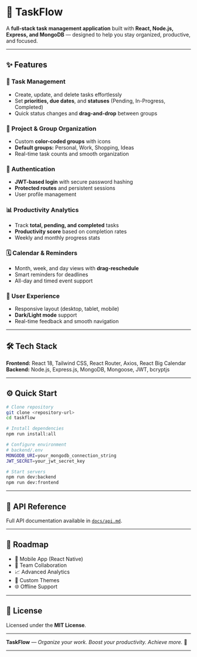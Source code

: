 
# 🚀 TaskFlow

A **full-stack task management application** built with **React, Node.js, Express, and MongoDB** — designed to help you stay organized, productive, and focused.

---

## ✨ Features

### 🎯 Task Management

* Create, update, and delete tasks effortlessly
* Set **priorities, due dates**, and **statuses** (Pending, In-Progress, Completed)
* Quick status changes and **drag-and-drop** between groups

### 📁 Project & Group Organization

* Custom **color-coded groups** with icons
* **Default groups:** Personal, Work, Shopping, Ideas
* Real-time task counts and smooth organization

### 🔐 Authentication

* **JWT-based login** with secure password hashing
* **Protected routes** and persistent sessions
* User profile management

### 📊 Productivity Analytics

* Track **total, pending, and completed** tasks
* **Productivity score** based on completion rates
* Weekly and monthly progress stats

### 🗓️ Calendar & Reminders

* Month, week, and day views with **drag-reschedule**
* Smart reminders for deadlines
* All-day and timed event support

### 🎨 User Experience

* Responsive layout (desktop, tablet, mobile)
* **Dark/Light mode** support
* Real-time feedback and smooth navigation

---

## 🛠️ Tech Stack

**Frontend:** React 18, Tailwind CSS, React Router, Axios, React Big Calendar
**Backend:** Node.js, Express.js, MongoDB, Mongoose, JWT, bcryptjs

---

## ⚙️ Quick Start

```bash
# Clone repository
git clone <repository-url>
cd taskflow

# Install dependencies
npm run install:all

# Configure environment
# backend/.env
MONGODB_URI=your_mongodb_connection_string
JWT_SECRET=your_jwt_secret_key

# Start servers
npm run dev:backend
npm run dev:frontend
```

---

## 🔗 API Reference

Full API documentation available in [`docs/api.md`](docs/api.md).

---

## 🔮 Roadmap

* 📱 Mobile App (React Native)
* 👥 Team Collaboration
* 📈 Advanced Analytics
* 🎨 Custom Themes
* 🌐 Offline Support

---

## 📄 License

Licensed under the **MIT License**.

---

**TaskFlow** — *Organize your work. Boost your productivity. Achieve more.* 💪

---
